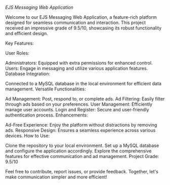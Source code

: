 *EJS Messaging Web Application*

Welcome to our EJS Messaging Web Application, a feature-rich platform designed for seamless communication and interaction. This project received an impressive grade of 9.5/10, showcasing its robust functionality and efficient design.

Key Features:

User Roles:

Administrators: Equipped with extra permissions for enhanced control.
Users: Engage in messaging and utilize various application features.
Database Integration:

Connected to a MySQL database in the local environment for efficient data management.
Versatile Functionalities:

Ad Management: Post, respond to, or complete ads.
Ad Filtering: Easily filter through ads based on your preferences.
User Management: Efficiently manage user accounts.
Login and Register: Secure and user-friendly authentication process.
Enhancements:

Ad-Free Experience: Enjoy the platform without distractions by removing ads.
Responsive Design: Ensures a seamless experience across various devices.
How to Use:

Clone the repository to your local environment.
Set up a MySQL database and configure the application accordingly.
Explore the comprehensive features for effective communication and ad management.
Project Grade: 9.5/10

Feel free to contribute, report issues, or provide feedback. Together, let's make communication simpler and more efficient!
